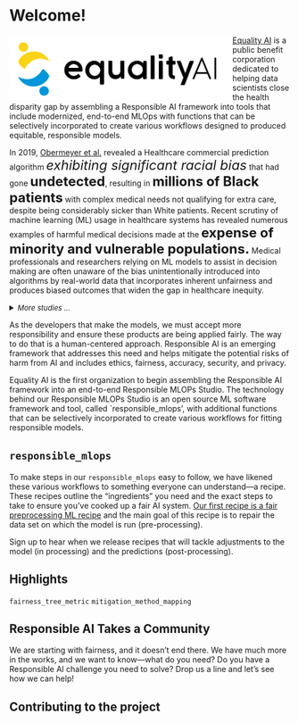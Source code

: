 # Welcome!
<img src="https://github.com/EqualityAI/Checklist/blob/master/img/color logo with words.PNG" align="left" alt="" width="400" />

[Equality AI](https://equality-ai.com/) is a public benefit corporation dedicated to helping data scientists close the health disparity gap by assembling a Responsible AI framework into tools that include modernized, end-to-end MLOps with functions that can be selectively incorporated to create various workflows designed to produced equitable, responsible models.  

In 2019, [Obermeyer et al.]() revealed a Healthcare commercial prediction algorithm <font size="5"><i>exhibiting significant racial bias</i></font> that had gone <b><font size="5">undetected</font></b>, resulting in <b><font size="5">millions of Black patients</font></b> with complex medical needs not qualifying for extra care, despite being considerably sicker than White patients. Recent scrutiny of machine learning (ML) usage in healthcare systems has revealed numerous examples of harmful medical decisions made at the <b><font size="5">expense of minority and vulnerable populations.</font></b> Medical professionals and researchers relying on ML models to assist in decision making are often unaware of the bias unintentionally introduced into algorithms by real-world data that incorporates inherent unfairness and produces biased outcomes that widen the gap in healthcare inequity.   

<details>
  <summary><font size="2"><i>More studies ...</i></font></summary>
  <hr/>
  </details>

As the developers that make the models, we must accept more responsibility and ensure these products are being applied fairly.  The way to do that is a human-centered approach.  Responsible AI is an emerging framework that addresses this need and helps mitigate the potential risks of harm from AI and includes ethics, fairness, accuracy, security, and privacy.  

Equality AI is the first organization to begin assembling the Responsible AI framework into an end-to-end Responsible MLOPs Studio. The technology behind our Responsible MLOPs Studio is an open source ML software framework and tool, called `responsible_mlops’, with additional functions  that can be selectively incorporated to create various workflows for fitting responsible models.<br />

## `responsible_mlops` 
To make steps in our `responsible_mlops` easy to follow, we have likened these various workflows to something everyone can understand—a recipe. These recipes outline the “ingredients” you need and the exact steps to take to ensure you’ve cooked up a fair AI system. [Our first recipe is a fair preprocessing ML recipe]() and the main goal of this recipe is to repair the data set on which the model is run (pre-processing).<br />

Sign up to hear when we release recipes that will tackle adjustments to the model (in processing) and the predictions (post-processing).

## Highlights
`fairness_tree_metric` 
`mitigation_method_mapping`

## Responsible AI Takes a Community
We are starting with fairness, and it doesn’t end there. We have much more in the works,  and we want to know—what do you need? Do you have a Responsible AI challenge you need to solve? Drop us a line and let’s see how we can help!

## Contributing to the project
